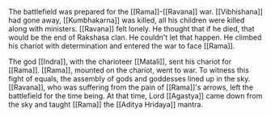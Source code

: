 The battlefield was prepared for the [[Rama]]-[[Ravana]] war. [[Vibhishana]] had gone away, [[Kumbhakarna]] was killed, all his children were killed along with ministers. [[Ravana]] felt lonely. He thought that if he died, that would be the end of Rakshasa clan. He couldn't let that happen. He climbed his chariot with determination and entered the war to face [[Rama]].

The god [[Indra]], with the charioteer [[Matali]], sent his chariot for [[Rama]]. [[Rama]], mounted on the chariot, went to war. To witness this fight of equals, the assembly of gods and goddesses lined up in the sky. [[Ravana]], who was suffering from the pain of [[Rama]]'s arrows, left the battlefield for the time being. At that time, Lord [[Agastya]] came down from the sky and taught [[Rama]] the [[Aditya Hridaya]] mantra.